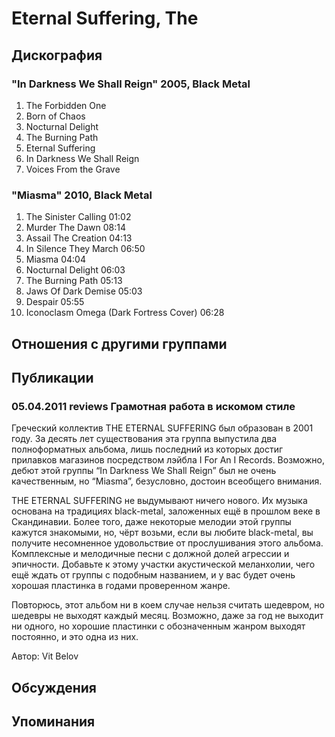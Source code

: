 # Eternal Suffering, The



## Дискография

### "In Darkness We Shall Reign" 2005, Black Metal

1. The Forbidden One   
2. Born of Chaos   
3. Nocturnal Delight   
4. The Burning Path   
5. Eternal Suffering   
6. In Darkness We Shall Reign   
7. Voices From the Grave 

### "Miasma" 2010, Black Metal

1. The Sinister Calling 01:02  
2. Murder The Dawn 08:14 
3. Assail The Creation 04:13
4. In Silence They March 06:50
5. Miasma 04:04
6. Nocturnal Delight 06:03
7. The Burning Path 05:13
8. Jaws Of Dark Demise 05:03
9. Despair 05:55
10. Iconoclasm Omega (Dark Fortress Cover) 06:28 


## Отношения с другими группами


## Публикации

### 05.04.2011 reviews Грамотная работа в искомом стиле

<P>Греческий коллектив THE ETERNAL SUFFERING был образован в 2001 году. За десять лет существования эта группа выпустила два полноформатных альбома, лишь последний из которых достиг прилавков магазинов посредством лэйбла I For An I Records. Возможно, дебют этой группы “In Darkness We Shall Reign” был не очень качественным, но “Miasma”, безусловно, достоин всеобщего внимания. </P>
<P>THE ETERNAL SUFFERING не выдумывают ничего нового. Их музыка основана на традициях black-metal, заложенных ещё в прошлом веке в Скандинавии. Более того, даже некоторые мелодии этой группы кажутся знакомыми, но, чёрт возьми, если вы любите black-metal, вы получите несомненное удовольствие от прослушивания этого альбома. Комплексные и мелодичные песни с должной долей агрессии и эпичности. Добавьте к этому участки акустической меланхолии, чего ещё ждать от группы с подобным названием, и у вас будет очень хорошая пластинка в годами проверенном жанре.</P>
<P>Повторюсь, этот альбом ни в коем случае нельзя считать шедевром, но шедевры не выходят каждый месяц. Возможно, даже за год не выходит ни одного, но хорошие пластинки с обозначенным жанром выходят постоянно, и это одна из них.</P>
Автор: Vit Belov


## Обсуждения


## Упоминания

